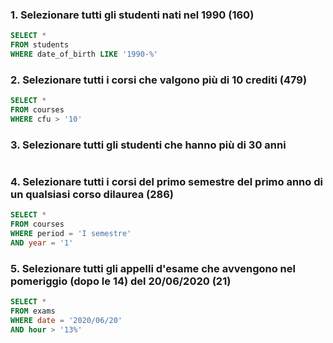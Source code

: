 ### 1. Selezionare tutti gli studenti nati nel 1990 (160)

```SQL
SELECT *
FROM students
WHERE date_of_birth LIKE '1990-%'
```

### 2. Selezionare tutti i corsi che valgono più di 10 crediti (479)

```SQL
SELECT * 
FROM courses
WHERE cfu > '10'
```

### 3. Selezionare tutti gli studenti che hanno più di 30 anni
```SQL

```

### 4. Selezionare tutti i corsi del primo semestre del primo anno di un qualsiasi corso dilaurea (286)

```SQL
SELECT * 
FROM courses
WHERE period = 'I semestre' 
AND year = '1'
```

### 5. Selezionare tutti gli appelli d'esame che avvengono nel pomeriggio (dopo le 14) del 20/06/2020 (21)

```SQL
SELECT * 
FROM exams
WHERE date = '2020/06/20'
AND hour > '13%'
```